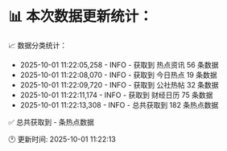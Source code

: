 📊 本次数据更新统计：
==========================

📈 数据分类统计：
- 2025-10-01 11:22:05,258 - INFO - 获取到 热点资讯 56 条数据
- 2025-10-01 11:22:08,070 - INFO - 获取到 今日热点 19 条数据
- 2025-10-01 11:22:09,720 - INFO - 获取到 公社热帖 32 条数据
- 2025-10-01 11:22:11,174 - INFO - 获取到 财经日历 75 条数据
- 2025-10-01 11:22:13,308 - INFO - 总共获取到 182 条热点数据

✅ 总共获取到 - 条热点数据

🕐 更新时间: 2025-10-01 11:22:13
